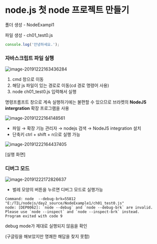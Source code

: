 # node.js 첫 node 프로젝트 만들기

폴더 생성 - NodeExampl1

파일 생성 - ch01_test0.js

~~~javascript
console.log('안녕하세요.');
~~~



### 자바스크립트 파일 실행  

![image-20191222163436284](C:\Users\Administrator\AppData\Roaming\Typora\typora-user-images\image-20191222163436284.png)

1. cmd 창으로 이동
2. 해당 js 파일이 있는 경로로 이동(cd 경로 명령어 사용)
3. node  ch01_test0.js 입력해서 실행



명령프롬프트 창으로 계속 실행하기에는 불편할 수 있으므로 브라켓의 **NodeJS intergration** 확장 프로그램을 사용

![image-20191222164148561](C:\Users\Administrator\AppData\Roaming\Typora\typora-user-images\image-20191222164148561.png)

- 파일 → 확장 기능 관리자 → nodejs 검색 → NodeJS integration 설치
- 단축키 ctrl + shift + n으로 실행 가능

![image-20191222164437405](C:\Users\Administrator\AppData\Roaming\Typora\typora-user-images\image-20191222164437405.png)

[실행 화면]



### 디버그 모드

![image-20191222172826637](C:\Users\Administrator\AppData\Roaming\Typora\typora-user-images\image-20191222172826637.png)

- 벌레 모양의 버튼을 누르면 디버그 모드로 실행가능

~~~
Command: node  --debug-brk=55812   "E:/TIL/nodejs/day2_source/NodeExample1/ch01_test0.js" 
node: [DEP0062]: `node --debug` and `node --debug-brk` are invalid. Please use `node --inspect` and `node --inspect-brk` instead.
Program exited with code 9
~~~

debug mode가 제대로 실행되지 않음을 확인

(구글링을 해보았지만 명쾌한 해답을 찾지 못함)

